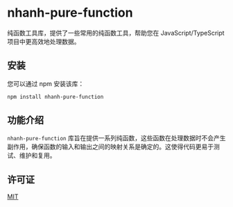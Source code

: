 # nhanh-pure-function

纯函数工具库，提供了一些常用的纯函数工具，帮助您在 JavaScript/TypeScript 项目中更高效地处理数据。

## 安装

您可以通过 npm 安装该库：

```bash
npm install nhanh-pure-function
```

## 功能介绍

`nhanh-pure-function` 库旨在提供一系列纯函数，这些函数在处理数据时不会产生副作用，确保函数的输入和输出之间的映射关系是确定的。这使得代码更易于测试、维护和复用。

## 许可证

[MIT](https://opensource.org/licenses/MIT)